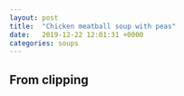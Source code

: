 ```yaml
---
layout: post
title:  "Chicken meatball soup with peas"
date:   2019-12-22 12:01:31 +0000
categories: soups
---
```


## From clipping